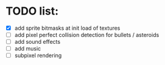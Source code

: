 # TODO list: 

- [x] add sprite bitmasks at init load of textures
- [ ] add pixel perfect collision detection for bullets / asteroids
- [ ] add sound effects
- [ ] add music
- [ ] subpixel rendering
